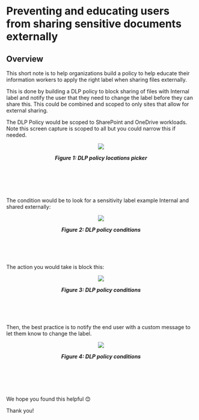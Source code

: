 # Preventing and educating users from sharing sensitive documents externally

## Overview    
This short note is to help organizations build a policy to help educate their information workers to apply the right label when sharing files externally.

This is done by building a DLP policy to block sharing of files with Internal label and notify the user that they need to change the label before they can share this. This could be combined and scoped to only sites that allow for external sharing. 

The DLP Policy would be scoped to SharePoint and OneDrive workloads. Note this screen capture is scoped to all but you could narrow this if needed. 

<p align = "center">
<img src = "https://microsoft.github.io/ComplianceCxE/notes/img/DLPpolicy1.png">
</p>
<p align = "center"><b> <i>
Figure 1: DLP policy locations picker
  </i></b></p>

<br></br>
<br></br>

The condition would be to look for a sensitivity label example Internal and shared externally:

<p align = "center">
<img src = "https://microsoft.github.io/ComplianceCxE/notes/img/DLPpolicy2.png">
</p>
<p align = "center"><b> <i>
Figure 2: DLP policy conditions
  </i></b></p>


<br></br>
<br></br>
The action you would take is block this: 

<p align = "center">
<img src = "https://microsoft.github.io/ComplianceCxE/notes/img/DLPpolicy3.png">
</p>
<p align = "center"><b> <i>
Figure 3: DLP policy conditions
  </i></b></p>

<br></br>
<br></br>
Then, the best practice is to notify the end user with a custom message to let them know to change the label. 

<p align = "center">
<img src = "https://microsoft.github.io/ComplianceCxE/notes/img/DLPpolicy4.png">
</p>
<p align = "center"><b> <i>
Figure 4: DLP policy conditions
  </i></b></p>


<br></br>
<br></br>


We hope you found this helpful 😊

Thank you!
